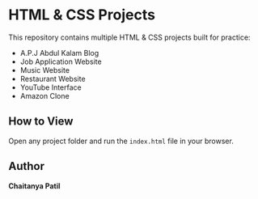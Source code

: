 # HTML & CSS Projects

This repository contains multiple HTML & CSS projects built for practice:

- A.P.J Abdul Kalam Blog
- Job Application Website
- Music Website
- Restaurant Website
- YouTube Interface
- Amazon Clone

## How to View

Open any project folder and run the `index.html` file in your browser.

## Author

**Chaitanya Patil**
